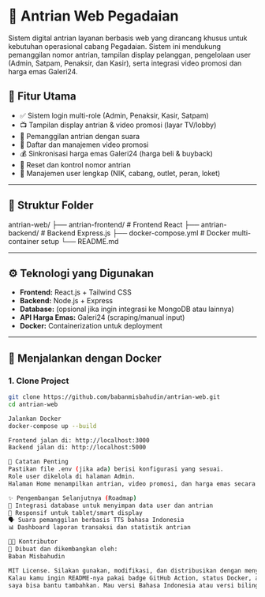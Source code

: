 # 🏦 Antrian Web Pegadaian

Sistem digital antrian layanan berbasis web yang dirancang khusus untuk kebutuhan operasional cabang Pegadaian. Sistem ini mendukung pemanggilan nomor antrian, tampilan display pelanggan, pengelolaan user (Admin, Satpam, Penaksir, dan Kasir), serta integrasi video promosi dan harga emas Galeri24.

## 🚀 Fitur Utama

- ✅ Sistem login multi-role (Admin, Penaksir, Kasir, Satpam)
- 📺 Tampilan display antrian & video promosi (layar TV/lobby)
- 📢 Pemanggilan antrian dengan suara
- 🎥 Daftar dan manajemen video promosi
- 💰 Sinkronisasi harga emas Galeri24 (harga beli & buyback)
- 🔐 Reset dan kontrol nomor antrian
- 👥 Manajemen user lengkap (NIK, cabang, outlet, peran, loket)

---

## 📁 Struktur Folder
antrian-web/
├── antrian-frontend/ # Frontend React
├── antrian-backend/ # Backend Express.js
├── docker-compose.yml # Docker multi-container setup
└── README.md


---

## ⚙️ Teknologi yang Digunakan

- **Frontend:** React.js + Tailwind CSS
- **Backend:** Node.js + Express
- **Database:** (opsional jika ingin integrasi ke MongoDB atau lainnya)
- **API Harga Emas:** Galeri24 (scraping/manual input)
- **Docker:** Containerization untuk deployment

---

## 🐳 Menjalankan dengan Docker

### 1. Clone Project
```bash
git clone https://github.com/babanmisbahudin/antrian-web.git
cd antrian-web

Jalankan Docker
docker-compose up --build

Frontend jalan di: http://localhost:3000
Backend jalan di: http://localhost:5000

📌 Catatan Penting
Pastikan file .env (jika ada) berisi konfigurasi yang sesuai.
Role user dikelola di halaman Admin.
Halaman Home menampilkan antrian, video promosi, dan harga emas secara real-time.

✨ Pengembangan Selanjutnya (Roadmap)
🔄 Integrasi database untuk menyimpan data user dan antrian
📲 Responsif untuk tablet/smart display
🗣️ Suara pemanggilan berbasis TTS bahasa Indonesia
📊 Dashboard laporan transaksi dan statistik antrian

🧑‍💻 Kontributor
👋 Dibuat dan dikembangkan oleh:
Baban Misbahudin

MIT License. Silakan gunakan, modifikasi, dan distribusikan dengan menyertakan atribusi.
Kalau kamu ingin README-nya pakai badge GitHub Action, status Docker, atau demo video YouTube,
saya bisa bantu tambahkan. Mau versi Bahasa Indonesia atau versi bilingual juga bisa.

